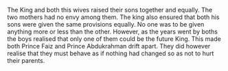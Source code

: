 The King and both this wives raised their sons together and equally. The two mothers had no envy among them. The king also ensured that both his sons were given the same provisions equally. No one was to be given anything more or less than the other. However, as the years went by boths the boys realised that only one of them could be the future King. This made both Prince Faiz and Prince Abdukrahman drift apart. They did however realise that they must behave as if nothing had changed so as not to hurt their parents.